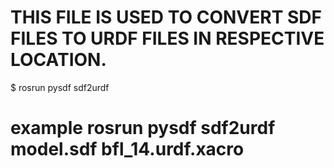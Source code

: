 # THIS  FILE IS USED TO CONVERT SDF FILES TO URDF FILES IN RESPECTIVE LOCATION. 

$ rosrun pysdf sdf2urdf <sdf file name> <urdf file name>

# example rosrun pysdf sdf2urdf model.sdf bfl_14.urdf.xacro
